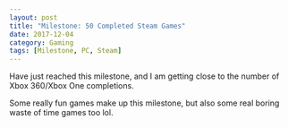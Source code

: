 ```yaml
---
layout: post
title: "Milestone: 50 Completed Steam Games"
date: 2017-12-04
category: Gaming
tags: [Milestone, PC, Steam]
---
```

Have just reached this milestone, and I am getting close to the number of Xbox 360/Xbox One completions.

Some really fun games make up this milestone, but also some real boring waste of time games too lol.